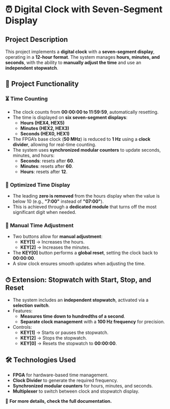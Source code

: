 # ⏰ Digital Clock with Seven-Segment Display

## Project Description  
This project implements a **digital clock** with a **seven-segment display**, operating in a **12-hour format**. The system manages **hours, minutes, and seconds**, with the ability to **manually adjust the time** and use an **independent stopwatch**.  

## 🔧 **Project Functionality**  

### ⏳ **Time Counting**
- The clock counts from **00:00:00 to 11:59:59**, automatically resetting.
- The time is displayed on **six seven-segment displays**:
  - **Hours (HEX4, HEX5)**
  - **Minutes (HEX2, HEX3)**
  - **Seconds (HEX0, HEX1)**
- The FPGA’s base clock (**50 MHz**) is reduced to **1 Hz** using a **clock divider**, allowing for real-time counting.
- The system uses **synchronized modular counters** to update seconds, minutes, and hours:
  - **Seconds**: resets after **60**.
  - **Minutes**: resets after **60**.
  - **Hours**: resets after **12**.

### 🎨 **Optimized Time Display**
- The leading **zero is removed** from the hours display when the value is below 10 (e.g., **"7:00"** instead of **"07:00"**).
- This is achieved through a **dedicated module** that turns off the most significant digit when needed.

### 🔧 **Manual Time Adjustment**
- Two buttons allow for **manual adjustment**:
  - **KEY[1]** → Increases the hours.
  - **KEY[2]** → Increases the minutes.
- The **KEY[0]** button performs a **global reset**, setting the clock back to **00:00:00**.
- A slow clock ensures smooth updates when adjusting the time.

## ⏱ **Extension: Stopwatch with Start, Stop, and Reset**
- The system includes an **independent stopwatch**, activated via a **selection switch**.
- Features:
  - **Measures time down to hundredths of a second**.
  - **Separate clock management** with a **100 Hz frequency** for precision.
- Controls:
  - **KEY[1]** → Starts or pauses the stopwatch.
  - **KEY[2]** → Stops the stopwatch.
  - **KEY[0]** → Resets the stopwatch to **00:00:00**.

## 🛠 **Technologies Used**
- **FPGA** for hardware-based time management.
- **Clock Divider** to generate the required frequency.
- **Synchronized modular counters** for hours, minutes, and seconds.
- **Multiplexer** to switch between clock and stopwatch display.

🔗 **For more details, check the full documentation.**
